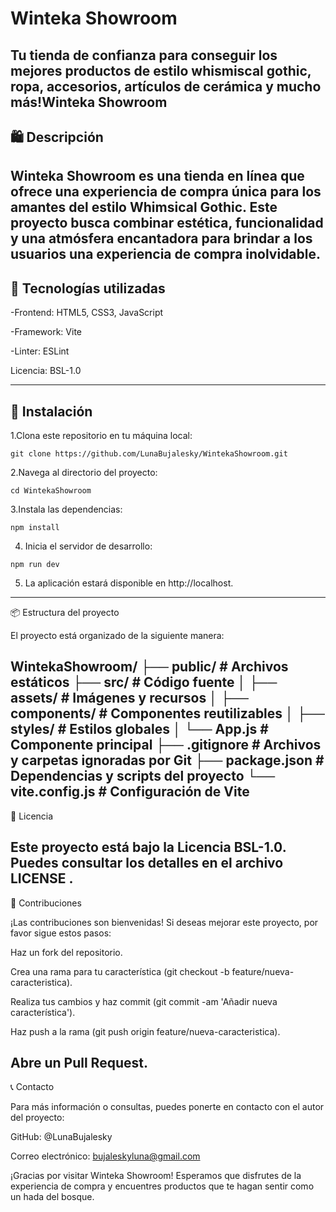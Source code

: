 # **Winteka Showroom**

Tu tienda de confianza para conseguir los mejores productos de estilo whismiscal gothic, ropa, accesorios, artículos de cerámica y mucho más!Winteka Showroom
---
## **🛍️ Descripción**

Winteka Showroom es una tienda en línea que ofrece una experiencia de compra única para los amantes del estilo Whimsical Gothic. Este proyecto busca combinar estética, funcionalidad y una atmósfera encantadora para brindar a los usuarios una experiencia de compra inolvidable.
---
## **🧪 Tecnologías utilizadas**

-Frontend: HTML5, CSS3, JavaScript

-Framework: Vite

-Linter: ESLint

Licencia: BSL-1.0

---
## **🚀 Instalación**

1.Clona este repositorio en tu máquina local:

```git clone https://github.com/LunaBujalesky/WintekaShowroom.git```


2.Navega al directorio del proyecto:

```cd WintekaShowroom```


3.Instala las dependencias:

```npm install```


4. Inicia el servidor de desarrollo:

```npm run dev```


5. La aplicación estará disponible en http://localhost.
---
📦 Estructura del proyecto

El proyecto está organizado de la siguiente manera:

WintekaShowroom/
├── public/          # Archivos estáticos
├── src/             # Código fuente
│   ├── assets/      # Imágenes y recursos
│   ├── components/  # Componentes reutilizables
│   ├── styles/      # Estilos globales
│   └── App.js       # Componente principal
├── .gitignore       # Archivos y carpetas ignoradas por Git
├── package.json     # Dependencias y scripts del proyecto
└── vite.config.js   # Configuración de Vite
---
📄 Licencia

Este proyecto está bajo la Licencia BSL-1.0. Puedes consultar los detalles en el archivo LICENSE
.
---
🤝 Contribuciones

¡Las contribuciones son bienvenidas! Si deseas mejorar este proyecto, por favor sigue estos pasos:

Haz un fork del repositorio.

Crea una rama para tu característica (git checkout -b feature/nueva-caracteristica).

Realiza tus cambios y haz commit (git commit -am 'Añadir nueva característica').

Haz push a la rama (git push origin feature/nueva-caracteristica).

Abre un Pull Request.
---
📞 Contacto

Para más información o consultas, puedes ponerte en contacto con el autor del proyecto:

GitHub: @LunaBujalesky

Correo electrónico: bujaleskyluna@gmail.com

¡Gracias por visitar Winteka Showroom! Esperamos que disfrutes de la experiencia de compra y encuentres productos que te hagan sentir como un hada del bosque.

